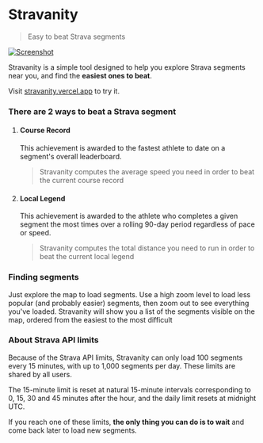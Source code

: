 # Stravanity

> Easy to beat Strava segments

[![Screenshot](https://i.imgur.com/fetPVQg.png)](https://stravanity.vercel.app/)

Stravanity is a simple tool designed to help you explore Strava segments near you, and find the **easiest ones to beat**.

Visit [stravanity.vercel.app](https://stravanity.vercel.app/) to try it.

### There are 2 ways to beat a Strava segment

1.  #### Course Record

    This achievement is awarded to the fastest athlete to date on a segment's overall leaderboard.

    > Stravanity computes the average speed you need in order to beat the current course record

2.  #### Local Legend

    This achievement is awarded to the athlete who completes a given segment the most times over a rolling 90-day period regardless of pace or speed.

    > Stravanity computes the total distance you need to run in order to beat the current local legend

### Finding segments

Just explore the map to load segments. Use a high zoom level to load less popular (and probably easier) segments, then zoom out to see everything you've loaded. Stravanity will show you a list of the segments visible on the map, ordered from the easiest to the most difficult

### About Strava API limits

Because of the Strava API limits, Stravanity can only load 100 segments every 15 minutes, with up to 1,000 segments per day. These limits are shared by all users.

The 15-minute limit is reset at natural 15-minute intervals corresponding to 0, 15, 30 and 45 minutes after the hour, and the daily limit resets at midnight UTC.

If you reach one of these limits, **the only thing you can do is to wait** and come back later to load new segments.
